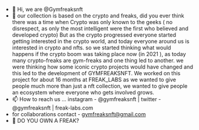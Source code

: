 - 👋 Hi, we are @Gymfreaksnft
- 🌱 our collection is based on the crypto and freaks, did you ever think
     there was a time when Crypto was only known to the geeks ( no disrespect,
     as only the most intelligent were the first who believed and developed crypto)
     But as the crypto progressed everyone started getting interested in the crypto world,
     and today everyone around us is interested in crypto and nfts.
     so we started thinking what would happens if the crypto boom was taking place now
     (in 2021 ), as today many crypto-freaks are gym-freaks and one thing led to another.
     we were thinking how some iconic crypto projects would have changed and this led to
     the development of GYMFREAKSNFT.
     We worked on this project for about 16 months at FREAK_LABS as we wanted to give
     people much more than just a nft collection, we wanted to give people an ecosystem
     where everyone who gets involved grows.
- 📫 How to reach us ...
     instagram - @gymfreaksnft |
     twitter - @gymfreaksnft |
     freak-labs.com
 -   for collaborations contact - gymfreaksnft@gmail.com
 - 👀 DO YOU OWN A FREAK?

<!---
Gymfreaksnft/Gymfreaksnft is a ✨ special ✨ repository because its `README.md` (this file) appears on your GitHub profile.
You can click the Preview link to take a look at your changes.
--->
